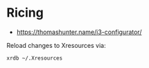 
# Ricing

* https://thomashunter.name/i3-configurator/

Reload changes to Xresources via:

`xrdb ~/.Xresources`
